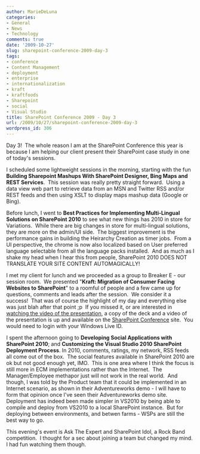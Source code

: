 ```yaml
---
author: MarieDeLuna
categories:
- General
- News
- Technology
comments: true
date: '2009-10-27'
slug: sharepoint-conference-2009-day-3
tags:
- conference
- Content Management
- deployment
- enterprise
- internationalization
- kraft
- kraftfoods
- Sharepoint
- social
- Visual Studio
title: SharePoint Conference 2009 - Day 3
url: /2009/10/27/sharepoint-conference-2009-day-3
wordpress_id: 306
---
```



Day 3!  The whole reason I am at the SharePoint Conference this year is because I am helping our client present their SharePoint case study in one of today's sessions.

I scheduled some lightweight sessions in the morning, starting with the fun **Building Sharepoint Mashups With SharePoint Designer, Bing Maps and REST Services**.  This session was really pretty straight forward.  Using a data view web part to retrieve data from an MSN and Twitter RSS and/or REST feeds and then using XSLT to display maps mashup data (Google or Bing).

Before lunch, I went to **Best Practices for Implementing Multi-Lingual Solutions on SharePoint 2010** to see what new things has 2010 in store for Variations.  While there are big changes in store for multi-lingual solutions, they are more on the admin/UI side.  The biggest improvement is the performance gains in building the Heirarchy Creation as timer jobs.  From a UI perspective, the chrome is now also localized based on User preferred language selectable from all the language packs installed.  And as much as I shake my head when I hear this from people, SharePoint 2010 DOES NOT TRANSLATE YOUR SITE CONTENT AUTOMAGICALLY!

I met my client for lunch and we proceeded as a group to Breaker E - our session room.  We presented "**Kraft: Migration of Consumer Facing Websites to SharePoint**" to a roomful of people and a few came up for questions, comments and leads after the session.  We consider it a success!  That was of course the highlight of my day and everything else was just blah after that point ;p  If you missed it, or are interested in [watching the video of the presentation](http://www.mssharepointconference.com/pages/members/sessiondetails.aspx?sid=SPC211), a copy of the deck and a video of the presentation is up and available on the [SharePoint Conference](http://www.mssharepointconference.com) site.  You would need to login with your Windows Live ID.

I spent the afternoon going to **Developing Social Applications with SharePoint 2010**; and **Customizing the Visual Studio 2010 SharePoint Deployment Process**. In 2010, comments, ratings, my network, RSS feeds all come out of the box.  The social features available in SharePoint 2010 are ok but not good enough yet, IMO.  This is one area where I think the focus is still more in ECM implementations rather than the Internet.  The Manager/Employee methapor just will not work in the real world.  And though, I was told by the Product team that it could be implemented in an Internet scenario, as shown in their Adventureworks demo - I will have to form that opinion once I've seen their Adventureworks demo site.  Deployment has indeed been made simpler in VS2010 by being able to compile and deploy from VS2010 to a local SharePoint instance.  But for deploying between environments, and betwen farms - WSPs are still the best way to go.

This evening's event is Ask The Expert and SharePoint Idol, a Rock Band competition.  I thought for a sec about joining a team but changed my mind.  I had fun watching them though.
